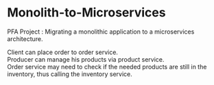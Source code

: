 ﻿# Monolith-to-Microservices
PFA Project : Migrating a monolithic application to a microservices architecture.

Client can place order to order service.
<br>
Producer can manage his products via product service.
<br>
Order service may need to check if the needed products are still in the inventory, thus calling the inventory service.

